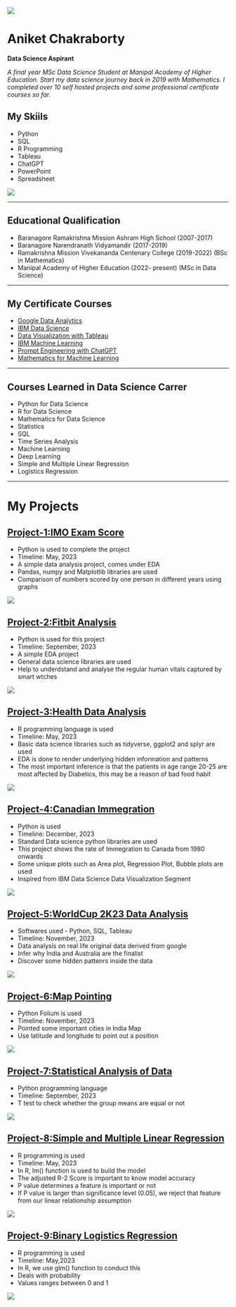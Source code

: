 
![](/Images/picupdated.png)

# Aniket Chakraborty
**Data Science Aspirant**

*A final year MSc Data Science Student at Manipal Academy of Higher Education. Start my data science journey back in 2019 with Mathematics. I completed over 10 self hosted projects and some professional certificate courses so far.*

## My Skiils
* Python
* SQL
* R Programming
* Tableau                  
* ChatGPT
* PowerPoint
* Spreadsheet

![](/Images/exp.png)

---

## Educational Qualification
* Baranagore Ramakrishna Mission Ashram High School (2007-2017)
* Baranagore Narendranath Vidyamandir (2017-2019)
* Ramakrishna Mission Vivekananda Centenary College (2019-2022) (BSc in Mathematics)
* Manipal Academy of Higher Education (2022- present) (MSc in Data Science)

---

## My Certificate Courses
* [Google Data Analytics](https://coursera.org/share/325eaea972d31c617778dcd7c9e33cc8)
* [IBM Data Science](https://coursera.org/share/eea5f1f394825196224272173462db55)
* [Data Visualization with Tableau](https://coursera.org/share/019269f8dec934e8d45cc1c55a9c78b7)
* [IBM Machine Learning](https://coursera.org/share/ed3b0d0f4b48062c3e91afe49a93f132)
* [Prompt Engineering with ChatGPT](https://coursera.org/share/813abbed6834a52c202dd6b84769f833)
* [Mathematics for Machine Learning](https://coursera.org/share/d9d89cd30c90f40245bd139712227dd4)

---

## Courses Learned in Data Science Carrer
* Python for Data Science
* R for Data Science
* Mathematics for Data Science
* Statistics
* SQL
* Time Series Analysis
* Machine Learning
* Deep Learning
* Simple and Multiple Linear Regression
* Logistics Regression

---

# My Projects


## [Project-1:IMO Exam Score](https://github.com/aniket-chakraborty2001/IMO-EXAM-SCORE.git)
* Python is used to complete the project
* Timeline: May, 2023
* A simple data analysis project, comes under EDA
* Pandas, numpy and Matplotlib libraries are used
* Comparison of numbers scored by one person in different years using graphs

![](/Images/Pro1.png)


## [Project-2:Fitbit Analysis](https://github.com/aniket-chakraborty2001/Fitbit-Analysis.git)
* Python is used for this project
* Timeline: September, 2023
* A simple EDA project
* General data science libraries are used
* Help to underdstand and analyse the regular human vitals captured by smart wtches

![](/Images/pro2.png)


## [Project-3:Health Data Analysis](https://github.com/aniket-chakraborty2001/Health_Data)
* R programming language is used
* Timeline: May, 2023
* Basic data science libraries such as tidyverse, ggplot2 and splyr are used
* EDA is done to render underlying hidden information and patterns
* The most important inference is that the patients in age range 20-25 are most affected by Diabetics, this may be a reason of bad food habit

![](/Images/pro3.png)


## [Project-4:Canadian Immegration](https://github.com/aniket-chakraborty2001/Canadian_Immigration_DV)
* Python is used
* Timeline: December, 2023
* Standard Data science python libraries are used
* This project shows the rate of Immegration to Canada from 1980 onwards
* Some unique plots such as Area plot, Regression Plot, Bubble plots are used
* Inspired from IBM Data Science Data Visualization Segment

![](/Images/Pro4.png)


## [Project-5:WorldCup 2K23 Data Analysis](https://github.com/aniket-chakraborty2001/CricketWorldCup2K23)
* Softwares used - Python, SQL, Tableau
* Timeline: November, 2023
* Data analysis on real life original data derived from google
* Infer why India and Australia are the finalist
* Discover some hidden pattenrs inside the data

![](/Images/pro5.png)


## [Project-6:Map Pointing](https://github.com/aniket-chakraborty2001/Folium_Map_Pointing)
* Python Folium is used
* Timeline: November, 2023
* Pointed some important cities in India Map
* Use latitude and longitude to point out a position

![](/Images/pro6.png)


## [Project-7:Statistical Analysis of Data](https://github.com/aniket-chakraborty2001/Statistical-Analysis)
* Python programming language
* Timeline: September, 2023
* T test to check whether the group means are equal or not

![](/Images/pro7.png)


## [Project-8:Simple and Multiple Linear Regression](https://github.com/aniket-chakraborty2001/S-M_Linear_Regress.)
* R programming is used
* Timeline: May, 2023
* In R, lm() function is used to build the model
* The adjusted R-2 Score is important to know model accuracy
* P value determines a feature is important or not
* If P value is larger than significance level (0.05), we reject that feature from our linear relationship assumption

![](/Images/pro8.png)


## [Project-9:Binary Logistics Regression](https://github.com/aniket-chakraborty2001/Binary_Logistic_Regression)
* R programming is used
* Timeline: May,2023
* In R, we use glm() function to conduct this
* Deals with probability
* Values ranges between 0 and 1

![](/Images/pro9.png)
